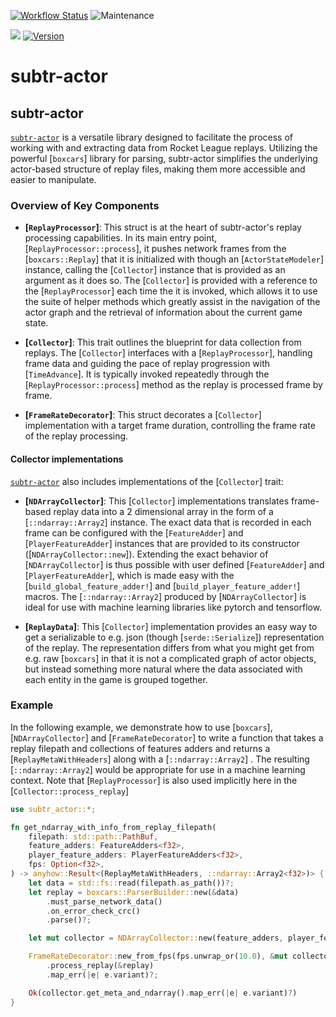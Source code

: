 [![Workflow Status](https://github.com/rlrml/subtr-actor/workflows/main/badge.svg)](https://github.com/rlrml/subtr-actor/actions?query=workflow%3A%22main%22)
![Maintenance](https://img.shields.io/badge/maintenance-activly--developed-brightgreen.svg)

[![](https://docs.rs/subtr-actor/badge.svg)](https://docs.rs/subtr-actor) [![Version](https://img.shields.io/crates/v/subtr-actor.svg?style=flat-square)](https://crates.io/crates/subtr-actor)
# subtr-actor

## subtr-actor

[`subtr-actor`](crate) is a versatile library designed to facilitate the
process of working with and extracting data from Rocket League replays.
Utilizing the powerful [`boxcars`] library for parsing, subtr-actor
simplifies the underlying actor-based structure of replay files, making them
more accessible and easier to manipulate.

### Overview of Key Components

- **[`ReplayProcessor`]**: This struct is at the heart of subtr-actor's
replay processing capabilities. In its main entry point,
[`ReplayProcessor::process`], it pushes network frames from the
[`boxcars::Replay`] that it is initialized with though an
[`ActorStateModeler`] instance, calling the [`Collector`] instance that is
provided as an argument as it does so. The [`Collector`] is provided with a
reference to the [`ReplayProcessor`] each time the it is invoked, which
allows it to use the suite of helper methods which greatly assist in the
navigation of the actor graph and the retrieval of information about the
current game state.

- **[`Collector`]**: This trait outlines the blueprint for data collection
from replays. The [`Collector`] interfaces with a [`ReplayProcessor`],
handling frame data and guiding the pace of replay progression with
[`TimeAdvance`]. It is typically invoked repeatedly through the
[`ReplayProcessor::process`] method as the replay is processed frame by
frame.

- **[`FrameRateDecorator`]**: This struct decorates a [`Collector`]
implementation with a target frame duration, controlling the frame rate of
the replay processing.

#### Collector implementations

[`subtr-actor`](crate) also includes implementations of the [`Collector`] trait:

- **[`NDArrayCollector`]**: This [`Collector`] implementations translates
frame-based replay data into a 2 dimensional array in the form of a
[`::ndarray::Array2`] instance. The exact data that is recorded in each
frame can be configured with the [`FeatureAdder`] and [`PlayerFeatureAdder`]
instances that are provided to its constructor ([`NDArrayCollector::new`]).
Extending the exact behavior of [`NDArrayCollector`] is thus possible with
user defined [`FeatureAdder`] and [`PlayerFeatureAdder`], which is made easy
with the [`build_global_feature_adder!`] and [`build_player_feature_adder!`]
macros. The [`::ndarray::Array2`] produced by [`NDArrayCollector`] is ideal
for use with machine learning libraries like pytorch and tensorflow.

- **[`ReplayData`]**: This [`Collector`] implementation provides an easy way
to get a serializable to e.g. json (though [`serde::Serialize`])
representation of the replay. The representation differs from what you might
get from e.g. raw [`boxcars`] in that it is not a complicated graph of actor
objects, but instead something more natural where the data associated with
each entity in the game is grouped together.

### Example

In the following example, we demonstrate how to use [`boxcars`],
[`NDArrayCollector`] and [`FrameRateDecorator`] to write a function that
takes a replay filepath and collections of features adders and returns a
[`ReplayMetaWithHeaders`] along with a [`::ndarray::Array2`] . The resulting
[`::ndarray::Array2`] would be appropriate for use in a machine learning
context. Note that [`ReplayProcessor`] is also used implicitly here in the
[`Collector::process_replay`]

```rust
use subtr_actor::*;

fn get_ndarray_with_info_from_replay_filepath(
    filepath: std::path::PathBuf,
    feature_adders: FeatureAdders<f32>,
    player_feature_adders: PlayerFeatureAdders<f32>,
    fps: Option<f32>,
) -> anyhow::Result<(ReplayMetaWithHeaders, ::ndarray::Array2<f32>)> {
    let data = std::fs::read(filepath.as_path())?;
    let replay = boxcars::ParserBuilder::new(&data)
        .must_parse_network_data()
        .on_error_check_crc()
        .parse()?;

    let mut collector = NDArrayCollector::new(feature_adders, player_feature_adders);

    FrameRateDecorator::new_from_fps(fps.unwrap_or(10.0), &mut collector)
        .process_replay(&replay)
        .map_err(|e| e.variant)?;

    Ok(collector.get_meta_and_ndarray().map_err(|e| e.variant)?)
}
```

[crate]: https://docs.rs/subtr-actor
[subtr-actor]: https://crates.io/crates/subtr-actor
[Workflow Status]: https://github.com/rlrml/subtr-actor/actions?query=workflow%3A%22main%22
[boxcars]: https://docs.rs/boxcars/latest/boxcars/
[ReplayProcessor]: https://docs.rs/subtr-actor/latest/subtr_actor/struct.ReplayProcessor.html
[ReplayProcessor::process]: https://docs.rs/subtr-actor/latest/subtr_actor/struct.ReplayProcessor.html#method.process
[boxcars::Replay]: https://docs.rs/boxcars/latest/boxcars/struct.Replay.html
[ActorStateModeler]: https://docs.rs/subtr-actor/latest/subtr_actor/struct.ActorStateModeler.html
[Collector]: https://docs.rs/subtr-actor/latest/subtr_actor/trait.Collector.html
[TimeAdvance]: https://docs.rs/subtr-actor/latest/subtr_actor/enum.TimeAdvance.html
[FrameRateDecorator]: https://docs.rs/subtr-actor/latest/subtr_actor/struct.FrameRateDecorator.html
[NDArrayCollector]: https://docs.rs/subtr-actor/latest/subtr_actor/struct.NDArrayCollector.html
[::ndarray::Array2]: https://docs.rs/ndarray/latest/ndarray/struct.Array2.html
[FeatureAdder]: https://docs.rs/subtr-actor/latest/subtr_actor/struct.FeatureAdder.html
[PlayerFeatureAdder]: https://docs.rs/subtr-actor/latest/subtr_actor/struct.PlayerFeatureAdder.html
[NDArrayCollector::new]: https://docs.rs/subtr-actor/latest/subtr_actor/struct.NDArrayCollector.html#method.new
[build_global_feature_adder!]: https://docs.rs/subtr-actor/latest/subtr_actor/macro.build_global_feature_adder.html
[build_player_feature_adder!]: https://docs.rs/subtr-actor/latest/subtr_actor/macro.build_player_feature_adder.html
[ReplayData]: https://docs.rs/subtr-actor/latest/subtr_actor/struct.ReplayData.html
[serde::Serialize]: https://docs.rs/serde/latest/serde/trait.Serialize.html
[ReplayMetaWithHeaders]: https://docs.rs/subtr-actor/latest/subtr_actor/struct.ReplayMetaWithHeaders.html
[Collector::process_replay]: https://docs.rs/subtr-actor/latest/subtr_actor/trait.Collector.html#tymethod.process_replay

